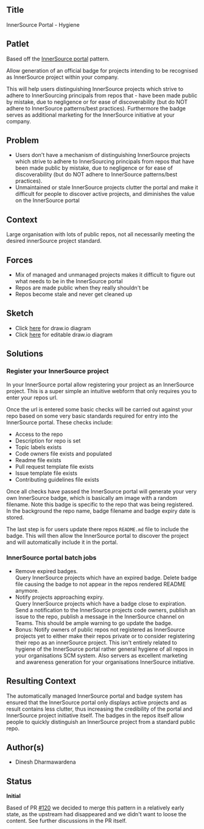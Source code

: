 ## Title

InnerSource Portal - Hygiene

## Patlet

Based off the [InnerSource portal](../2-structured/innersource-portal.md) pattern.

Allow generation of an official badge for projects intending to be recognised as InnerSource project within your company.

This will help users distinguishing InnerSource projects which strive to adhere to InnerSourcing principals from repos that - have been made public by mistake, due to negligence or for ease of discoverability (but do NOT adhere to InnerSource patterns/best practices). Furthermore the badge serves as additional marketing for the InnerSource initiative at your company.

## Problem

- Users don't have a mechanism of distinguishing InnerSource projects which strive to adhere to InnerSourcing principals from repos that have been made public by mistake, due to negligence or for ease of discoverability (but do NOT adhere to InnerSource patterns/best practices).
- Unmaintained or stale InnerSource projects clutter the portal and make it difficult for people to discover active projects, and diminishes the value on the InnerSource portal

## Context

Large organisation with lots of public repos, not all necessarily meeting the desired innerSource project standard.

## Forces

- Mix of managed and unmanaged projects makes it difficult to figure out what needs to be in the InnerSource portal
- Repos are made public when they really shouldn't be
- Repos become stale and never get cleaned up

## Sketch


- Click [here](https://www.draw.io/?lightbox=1&highlight=0000ff&edit=_blank&layers=1&nav=1&title=Untitled%20Diagram.drawio#R7V1Zl5s4Fv41fiwfdsxjLanunpN0MqnMdOcpB4NsqwOIZqmlf%2F1oQRgt2Dg2xjUp55yUEULgu%2Bne716JmX2bPv9ShPnmA4pBMrOM%2BHlm380sy%2FR8G%2F8hLS%2BsxTIck7WsCxg3vbYND%2FAf0DQaTWsNY1AKHSuEkgrmYmOEsgxEldAWFgV6ErutUCLeNQ%2FXQGl4iMJEbf0DxtWGtS5cY9v%2BK4DrDb%2BzaTRn0pB3bhrKTRijp06T%2FW5m3xYIVexb%2BnwLEkI9Thd23X3P2fbBCpBVQy64WWYf%2FduH%2BvG%2F%2Fv3HX%2B9v%2Fp18ubsyLZ%2BN8xgmdfOTZ5aX4BFvVggPjJ%2B7emmI4f1dI37iqqSsusYdTC9%2F3p7E39bk701YRRt89l9oWfIR8cOxQVmXhi7t%2BFaB6iwG5HlNfPppAyvwkIcROfuE5Qu3bao0aU7HYblp%2B5Jh78MUJkTOfgXJI6hgFDYnGqny8WFZFeg7uEUJKugt7cU1%2BYfPPIKCXJJcJ3Cd4XMVyttHJOfAcy%2FdzZabWA8ASkFVvOAu%2FAKHyzLXAbNRiqetQFlcbDYdYfIWDXPCRojX7eBbPuMvDasPYLunMP03rD7FA6oLTG3L%2BISKKkwU%2FnSoz8n1PlyC5BMqYQURIdsSVRVKcYewoWOEyQQwsW8S0vMmjL6vKZs7PFjRTy8PGM%2B49lk6LhrGwrg3CLthkuhGbpXP6EqOwc7k5Oelz2tiwuYQlf4cYnNSzp9gRi86hRTIQuDoZMBVZcDklubkMmArMvAZ5ISRiD53FqZAEQCRFaaokAfReA6%2FgOfqtyyvKx1DHfpp9FdgNPng9mWN5SwjY5ATgp4vdsiBzqZwSU3AqjoRs11LYLZpOHNX4bdpaXTedEdit6Ow%2B6FeprDaY4QH8VdH1Q5DTI1mevSjsxOqLNyRf6ostEw9BccCiWO2qfCLey4Cu8ay0KapUc81LAmNsHKCJ%2Fx%2F0dFXiYkVVYwu9wqAZ%2BxwSTsQfuQIZhV9avdm5hLyhnWFyoZjOsb0WGfMdpitv5ADImWnYYdjcYVpGOKr%2FDAdjf5YY5lLU2cvW4YQVuzQJEJwPKVu0BpleM5ElFiEyH%2BBqnpp1ITQX%2BQZGxHEiosq0RHflc3cO2b8Rr6rsFiDap9roDKmAElYwUfxQXREbi79RMSr4wRZztxzfMNdLCzbtQJrIbpEwWLOTjim6XuO54g3YD%2BvGVNiZPuQR%2FBW9YduNyD6XpKIIYQJ5qHMW8KUh%2BZwy9l329abo7kPnmH1J7kcqwI7%2BtoMRr7fPXcPXvhBhinBLnIWC97wtXt2eyE9Eq78BAqIiUnUnTaeUABN55wCeF0U4UunQ2PteuVzYZiCQF6ZUjAl9betnf3xF%2FYEJxVTbtt0YpqHZTmJkG4Fzj1E3KaQLOZzn9y2eZbo2puBPch6KQP5thQoWtJA7BeOZwZVHxEbhBUq0hn5iSyGXxY8fO%2B6H%2FK5qJFLeUbcoHRZl%2FuD%2BxP4EL4teRBaH9zW%2BBCL0XwIVyGwqrNZfE1wK%2BJ5JVipYdSncIK6bbVvfIXzBuobkyeVQR36uxry87ZjXQ5RmexA4upQrfSkcRxpnJGVkotIR2b%2BKLDuqDp31fqhRl0k%2BvPLkAgA9mqwU8Mi%2FF29wHMONcHFGX0f%2Fr0j4wN8n8k0w3EHqkaf7TpS5hcy1OgMm4pOJaz2QmPgDkSTLRFNxg54JF6whXcV0PkOlnlCHb8IxUSCywzmOSA3rpB2EoNZlNS0K8y2%2BvP53fXdh3fzNB6KXJ9BJQSI%2BxbzEdLI83fwJKItXkd9roy5YbiiDrnWbi3CByOGAfbgONTaObuTH8YxmiOVxl%2BISuMa5iClOTTItd3FPOh8FoPmkUMjGceQ7tpQSRuZbK%2Fmw6PVqgSj2AZPtQ3%2FrgHlKZ1nSJDNZ57XMeEMSTqZ1mn1p02C7tWfY4OdozxdX%2FVaOLMpi0nImoGwgNn6Av0MfxQ%2F46LFxTemFJdARTamlAYRcTOPNgL%2BVEwdB8z1HRH8cv1hIdGhU5lpBOLM7FnnQNnUzIuQHJc9SJ4rl9vvwipchqUmidpkQ6OXBGJ5LfajIUsm2O%2BXbUObRv9YV3gUMDsZbGIaTk%2Fg3IVNdOUKwVjWQVOjEqxWthfE3nJpWfOcTCI9RI5RVKf0px9M5JMQUw7IXC0KpctkeWOlFq3g9ZJTglotXy2jOC8xbXXmejXElOHmxWJqYqpe41td0sh1SUYgZdptHv5OWJqk5tq%2FYhHALaI46KPF1177YPsiPzSlKKYONx%2Bt9MHW1oiGKSEBdXpgum4bsmVJSVNEsy5ox%2F0jTLJspoMBCdeuGroTHLAlPfnlxDpelcw8kpMZKlJsBxg%2BKOKHpBiV3k6CBjdVRUqGrwkprHtI5Ig52vPnl3%2FmEbYN5ESL9rHn5GjfxM%2FenVEu9Rm7DvB%2BlHffKNKvY9Nop7Mga2FSCfeCOiPRd3FHg3gXx%2BrvvlXCnb31KLFqmXaCunvK6rwT2Rsea7cwpcbeLM6ZJnV8hXKvOPg%2FNaTDUzr7yx160q%2FngXQcdQ7%2FBWC9DKv%2BmVvk4R6f%2BEDaH1dLIMXEbYnHvnJebzQd8d50ZJ%2FoD9ER90gd6cnD2phCvJjRN9xAtLByKcLIJQTOYkpZufSMymBZsSeFyB21OOuhQsX%2FgTG1AnPo6ojxzGkwqTk9QEU6BZdBEMzEDBRdMnNwle8kWje0UoZhQpNpnVqxx7UO3yCMwyp8vYpnT%2B7F8FUJHfL%2Bp2wWVLC1FSxBTGNaEfvJC%2FQXWfArUx%2BxhMhtux6YS3gHfsP%2F7slT3qyLMIZgey5DJJWi4njtBX04ngDd7cUg9WiSAjpJYtKVBnrc%2FGhyy7DM2a9dwWfyHAp8GD6VzrwATC9%2Fi8jzEFiMfRN71WWDCxwPMUtwfaBGlt5ZxU1d53EHElDxisjLmQOsgZNAWxF8uSUI3tB4dVr%2FylOzYq1skHLsixGNH5MM%2BzVLxtHVssdJhopktJIhVa6pKx467NR5AqKMnNMZMB1X8gYMTZ5f5w2Mhvt5aoij0FOe15Z5ms0r7M4W30osRwRezTvuLb4rzEvQ8Xi7CpZIE3TBfuSQlKC0aFzrdQzi0kHFe%2BIwHUbplrHwtiOxjHbVSruYXRxhvIpR01T5f6Egl65q%2BoSVYTvt0n47OxThMI1jg60fqvPyTREfc85Q5WXyjPblg2Jj1pueuDKRFwIOkLRpy5PVqp0HkJFpPEMVXGEykRmBFCmrdX0rVMwOqWJ%2BPR6A6wRDgbjRfAC%2Bz8ObD9BXkf1z%2BQC%2B6nz3aCpd4JUhghSJBQB5vUxgNGsXd6EnUvvxivXU96b21P03T12Qz59dS9t68NfpqV%2BAh7XT%2BO33u4Z6%2BMGkNSH%2B276D09f3uo7q4525vtfvXya%2BMQXW95QP%2BrodR%2F9kH9Vj31sbSUd%2Fan56p%2F5RucV7VACyGQqeqWryN6Ysx0NCuoY2JdYVk4TsRlvi2QVUtGg5jGEOSxg1YUICm14lBQ5j4pMAWJcpIocVSHM6JswiGMO4pha%2BJv9hSWapR7qgnd6bJiLDdRaS2yTw7zqc7ykQxc2Exj3r2NUKRVHmmwRZV9x5zozVQuMGdyZXRlt9iVCEZXuVUAXZwDgG2Q85Wv6JVIU7MXy1mTlwpc5ohdeLvfaSJUFVZ%2Fa118Ar%2B%2F%2B5%2FsDNe8ZjRv9OyW9G681oXYrR0szuWqMlBwen05O3yf1NTy5fT7ypJ%2FdgANK5bzO4oQQ8NBYfELAOTgkM3S2O7YejMvA8u8VJpXGBKY0wdA8gaceChSeNc%2FDWCKeHajjnLj7xNUECKxgMpPh6aT3TfilD8FcZrIjpZwhYsZ0aulv9ixvDh8sSJXUFrovooRM0tEfWee276Uka7PsqSG7xIi%2FBgHhjMUmtHf6KanL38JFM7WRaF3ITc9W7Ibsx3mJ%2FA8a0KjYNvzM%2Fg7okeQEf2XIq4lPot4PsVtHCZqOvg%2BppBdCqectOJ4zsTkaiWPku%2BdfnZMjw1zrKrXlel5tv3bzOtxIUj5Bo7E1OUwY7kwF92GCKvQ9qxaRUgBzQtv0aB%2Bc97UZdnr7XUPxQuucgZLYRZ0OTmeXbJQipBOsk06EYfLcbpI%2BfSQjUKPuTLn%2BnyOlb3fcF1X0Hwf6M5VkrvwM1KG0WGizJO8KYfdQaRBVbe5O0C5I0ee%2FOQGcozypqTRGdIGtfihpPwzGdzNMUVhUtQLhnC6LJiIQib5J2yZJmmbZYpei51vSiNukq8AuP5Zoaw7PUvR7Jxv7Uwm5Ys7Nttq1DTUkMgPkdxlFYEu%2FuEZKgI0IJRRupi02ONyE2MD07xmuqrWZNsVXVWrWoY9UMsukhacROIjF4H%2B%2Feffzj93efH2Z8kVUfhKuAmnvxywFJrYEu%2F4AqAUlSeyW619iI0dOshRb3xgaNnvfaJmNOAmDBOp1ma2x8ZykPZ3m84QxVRZZa%2FHfsdvJMtD6HsKR7vpdlLe39fjH7veut7IQLA6czz5335U5innVi%2BJOjbdJbUVxPt4eDrfOGRsPbTENFRbX7BRqshL%2BBE2hWEVuCmVrLrwHkOmAcJhZ4Yt2bofZia%2FJodBoFWVnTXB%2FF5%2FAkUcGsBm1Jc5jn%2BLG4kao2QB1eXzX3htydB7nrXcvyk0F3pub9YT%2B9nZS33OBLGqezkpqXkA22khtq4ZYAMH8pRY%2FU0w%2F1K6X6LeGbsZrMWPW9lO2nM1a6MiXZWDXSA9OQOLw3mjp0Efbai5YNCDPpza45BqYFxJrnuRP3tI3izKAV5Cv6WoFmT1u2RdE9rSzHf2t4BcoSZEQb7wkT7795Lm40rQXdZHXCEh3TkHckMLXrEX1VGsd7DbfmbRCnCUF%2FYXVelDvY8YwwV0JKDWZ2VWuas1dxMoeTv1%2Fz4qLVE%2BxVcoGhKkdqfviVl%2BMuoFfSbbtfXux6ix3dR1pvr3l58WkU6eH2Az73%2BQDwpn3%2FAlY%2BspsbM%2B57Nmqb0CzKPuTA97H8wOpPfFggQt0t64nb9AHFgPT4Hw%3D%3D) for draw.io diagram
- Click [here](https://www.draw.io/?title=Untitled%20Diagram.drawio#R7V1Zl5s4Fv41fiwfdsxjLanunpN0MqnMdOcpB4NsqwOIZqmlf%2F1oQRgt2Dg2xjUp55yUEULgu%2Bne716JmX2bPv9ShPnmA4pBMrOM%2BHlm380sy%2FR8G%2F8hLS%2BsxTIck7WsCxg3vbYND%2FAf0DQaTWsNY1AKHSuEkgrmYmOEsgxEldAWFgV6ErutUCLeNQ%2FXQGl4iMJEbf0DxtWGtS5cY9v%2BK4DrDb%2BzaTRn0pB3bhrKTRijp06T%2FW5m3xYIVexb%2BnwLEkI9Thd23X3P2fbBCpBVQy64WWYf%2FduH%2BvG%2F%2Fv3HX%2B9v%2Fp18ubsyLZ%2BN8xgmdfOTZ5aX4BFvVggPjJ%2B7emmI4f1dI37iqqSsusYdTC9%2F3p7E39bk701YRRt89l9oWfIR8cOxQVmXhi7t%2BFaB6iwG5HlNfPppAyvwkIcROfuE5Qu3bao0aU7HYblp%2B5Jh78MUJkTOfgXJI6hgFDYnGqny8WFZFeg7uEUJKugt7cU1%2BYfPPIKCXJJcJ3Cd4XMVyttHJOfAcy%2FdzZabWA8ASkFVvOAu%2FAKHyzLXAbNRiqetQFlcbDYdYfIWDXPCRojX7eBbPuMvDasPYLunMP03rD7FA6oLTG3L%2BISKKkwU%2FnSoz8n1PlyC5BMqYQURIdsSVRVKcYewoWOEyQQwsW8S0vMmjL6vKZs7PFjRTy8PGM%2B49lk6LhrGwrg3CLthkuhGbpXP6EqOwc7k5Oelz2tiwuYQlf4cYnNSzp9gRi86hRTIQuDoZMBVZcDklubkMmArMvAZ5ISRiD53FqZAEQCRFaaokAfReA6%2FgOfqtyyvKx1DHfpp9FdgNPng9mWN5SwjY5ATgp4vdsiBzqZwSU3AqjoRs11LYLZpOHNX4bdpaXTedEdit6Ow%2B6FeprDaY4QH8VdH1Q5DTI1mevSjsxOqLNyRf6ostEw9BccCiWO2qfCLey4Cu8ay0KapUc81LAmNsHKCJ%2Fx%2F0dFXiYkVVYwu9wqAZ%2BxwSTsQfuQIZhV9avdm5hLyhnWFyoZjOsb0WGfMdpitv5ADImWnYYdjcYVpGOKr%2FDAdjf5YY5lLU2cvW4YQVuzQJEJwPKVu0BpleM5ElFiEyH%2BBqnpp1ITQX%2BQZGxHEiosq0RHflc3cO2b8Rr6rsFiDap9roDKmAElYwUfxQXREbi79RMSr4wRZztxzfMNdLCzbtQJrIbpEwWLOTjim6XuO54g3YD%2BvGVNiZPuQR%2FBW9YduNyD6XpKIIYQJ5qHMW8KUh%2BZwy9l329abo7kPnmH1J7kcqwI7%2BtoMRr7fPXcPXvhBhinBLnIWC97wtXt2eyE9Eq78BAqIiUnUnTaeUABN55wCeF0U4UunQ2PteuVzYZiCQF6ZUjAl9betnf3xF%2FYEJxVTbtt0YpqHZTmJkG4Fzj1E3KaQLOZzn9y2eZbo2puBPch6KQP5thQoWtJA7BeOZwZVHxEbhBUq0hn5iSyGXxY8fO%2B6H%2FK5qJFLeUbcoHRZl%2FuD%2BxP4EL4teRBaH9zW%2BBCL0XwIVyGwqrNZfE1wK%2BJ5JVipYdSncIK6bbVvfIXzBuobkyeVQR36uxry87ZjXQ5RmexA4upQrfSkcRxpnJGVkotIR2b%2BKLDuqDp31fqhRl0k%2BvPLkAgA9mqwU8Mi%2FF29wHMONcHFGX0f%2Fr0j4wN8n8k0w3EHqkaf7TpS5hcy1OgMm4pOJaz2QmPgDkSTLRFNxg54JF6whXcV0PkOlnlCHb8IxUSCywzmOSA3rpB2EoNZlNS0K8y2%2BvP53fXdh3fzNB6KXJ9BJQSI%2BxbzEdLI83fwJKItXkd9roy5YbiiDrnWbi3CByOGAfbgONTaObuTH8YxmiOVxl%2BISuMa5iClOTTItd3FPOh8FoPmkUMjGceQ7tpQSRuZbK%2Fmw6PVqgSj2AZPtQ3%2FrgHlKZ1nSJDNZ57XMeEMSTqZ1mn1p02C7tWfY4OdozxdX%2FVaOLMpi0nImoGwgNn6Av0MfxQ%2F46LFxTemFJdARTamlAYRcTOPNgL%2BVEwdB8z1HRH8cv1hIdGhU5lpBOLM7FnnQNnUzIuQHJc9SJ4rl9vvwipchqUmidpkQ6OXBGJ5LfajIUsm2O%2BXbUObRv9YV3gUMDsZbGIaTk%2Fg3IVNdOUKwVjWQVOjEqxWthfE3nJpWfOcTCI9RI5RVKf0px9M5JMQUw7IXC0KpctkeWOlFq3g9ZJTglotXy2jOC8xbXXmejXElOHmxWJqYqpe41td0sh1SUYgZdptHv5OWJqk5tq%2FYhHALaI46KPF1177YPsiPzSlKKYONx%2Bt9MHW1oiGKSEBdXpgum4bsmVJSVNEsy5ox%2F0jTLJspoMBCdeuGroTHLAlPfnlxDpelcw8kpMZKlJsBxg%2BKOKHpBiV3k6CBjdVRUqGrwkprHtI5Ig52vPnl3%2FmEbYN5ESL9rHn5GjfxM%2FenVEu9Rm7DvB%2BlHffKNKvY9Nop7Mga2FSCfeCOiPRd3FHg3gXx%2BrvvlXCnb31KLFqmXaCunvK6rwT2Rsea7cwpcbeLM6ZJnV8hXKvOPg%2FNaTDUzr7yx160q%2FngXQcdQ7%2FBWC9DKv%2BmVvk4R6f%2BEDaH1dLIMXEbYnHvnJebzQd8d50ZJ%2FoD9ER90gd6cnD2phCvJjRN9xAtLByKcLIJQTOYkpZufSMymBZsSeFyB21OOuhQsX%2FgTG1AnPo6ojxzGkwqTk9QEU6BZdBEMzEDBRdMnNwle8kWje0UoZhQpNpnVqxx7UO3yCMwyp8vYpnT%2B7F8FUJHfL%2Bp2wWVLC1FSxBTGNaEfvJC%2FQXWfArUx%2BxhMhtux6YS3gHfsP%2F7slT3qyLMIZgey5DJJWi4njtBX04ngDd7cUg9WiSAjpJYtKVBnrc%2FGhyy7DM2a9dwWfyHAp8GD6VzrwATC9%2Fi8jzEFiMfRN71WWDCxwPMUtwfaBGlt5ZxU1d53EHElDxisjLmQOsgZNAWxF8uSUI3tB4dVr%2FylOzYq1skHLsixGNH5MM%2BzVLxtHVssdJhopktJIhVa6pKx467NR5AqKMnNMZMB1X8gYMTZ5f5w2Mhvt5aoij0FOe15Z5ms0r7M4W30osRwRezTvuLb4rzEvQ8Xi7CpZIE3TBfuSQlKC0aFzrdQzi0kHFe%2BIwHUbplrHwtiOxjHbVSruYXRxhvIpR01T5f6Egl65q%2BoSVYTvt0n47OxThMI1jg60fqvPyTREfc85Q5WXyjPblg2Jj1pueuDKRFwIOkLRpy5PVqp0HkJFpPEMVXGEykRmBFCmrdX0rVMwOqWJ%2BPR6A6wRDgbjRfAC%2Bz8ObD9BXkf1z%2BQC%2B6nz3aCpd4JUhghSJBQB5vUxgNGsXd6EnUvvxivXU96b21P03T12Qz59dS9t68NfpqV%2BAh7XT%2BO33u4Z6%2BMGkNSH%2B276D09f3uo7q4525vtfvXya%2BMQXW95QP%2BrodR%2F9kH9Vj31sbSUd%2Fan56p%2F5RucV7VACyGQqeqWryN6Ysx0NCuoY2JdYVk4TsRlvi2QVUtGg5jGEOSxg1YUICm14lBQ5j4pMAWJcpIocVSHM6JswiGMO4pha%2BJv9hSWapR7qgnd6bJiLDdRaS2yTw7zqc7ykQxc2Exj3r2NUKRVHmmwRZV9x5zozVQuMGdyZXRlt9iVCEZXuVUAXZwDgG2Q85Wv6JVIU7MXy1mTlwpc5ohdeLvfaSJUFVZ%2Fa118Ar%2B%2F%2B5%2FsDNe8ZjRv9OyW9G681oXYrR0szuWqMlBwen05O3yf1NTy5fT7ypJ%2FdgANK5bzO4oQQ8NBYfELAOTgkM3S2O7YejMvA8u8VJpXGBKY0wdA8gaceChSeNc%2FDWCKeHajjnLj7xNUECKxgMpPh6aT3TfilD8FcZrIjpZwhYsZ0aulv9ixvDh8sSJXUFrovooRM0tEfWee276Uka7PsqSG7xIi%2FBgHhjMUmtHf6KanL38JFM7WRaF3ITc9W7Ibsx3mJ%2FA8a0KjYNvzM%2Fg7okeQEf2XIq4lPot4PsVtHCZqOvg%2BppBdCqectOJ4zsTkaiWPku%2BdfnZMjw1zrKrXlel5tv3bzOtxIUj5Bo7E1OUwY7kwF92GCKvQ9qxaRUgBzQtv0aB%2Bc97UZdnr7XUPxQuucgZLYRZ0OTmeXbJQipBOsk06EYfLcbpI%2BfSQjUKPuTLn%2BnyOlb3fcF1X0Hwf6M5VkrvwM1KG0WGizJO8KYfdQaRBVbe5O0C5I0ee%2FOQGcozypqTRGdIGtfihpPwzGdzNMUVhUtQLhnC6LJiIQib5J2yZJmmbZYpei51vSiNukq8AuP5Zoaw7PUvR7Jxv7Uwm5Ys7Nttq1DTUkMgPkdxlFYEu%2FuEZKgI0IJRRupi02ONyE2MD07xmuqrWZNsVXVWrWoY9UMsukhacROIjF4H%2B%2Feffzj93efH2Z8kVUfhKuAmnvxywFJrYEu%2F4AqAUlSeyW619iI0dOshRb3xgaNnvfaJmNOAmDBOp1ma2x8ZykPZ3m84QxVRZZa%2FHfsdvJMtD6HsKR7vpdlLe39fjH7veut7IQLA6czz5335U5innVi%2BJOjbdJbUVxPt4eDrfOGRsPbTENFRbX7BRqshL%2BBE2hWEVuCmVrLrwHkOmAcJhZ4Yt2bofZia%2FJodBoFWVnTXB%2FF5%2FAkUcGsBm1Jc5jn%2BLG4kao2QB1eXzX3htydB7nrXcvyk0F3pub9YT%2B9nZS33OBLGqezkpqXkA22khtq4ZYAMH8pRY%2FU0w%2F1K6X6LeGbsZrMWPW9lO2nM1a6MiXZWDXSA9OQOLw3mjp0Efbai5YNCDPpza45BqYFxJrnuRP3tI3izKAV5Cv6WoFmT1u2RdE9rSzHf2t4BcoSZEQb7wkT7795Lm40rQXdZHXCEh3TkHckMLXrEX1VGsd7DbfmbRCnCUF%2FYXVelDvY8YwwV0JKDWZ2VWuas1dxMoeTv1%2Fz4qLVE%2BxVcoGhKkdqfviVl%2BMuoFfSbbtfXux6ix3dR1pvr3l58WkU6eH2Az73%2BQDwpn3%2FAlY%2BspsbM%2B57Nmqb0CzKPuTA97H8wOpPfFggQt0t64nb9AHFgPT4Hw%3D%3D) for editable draw.io diagram


## Solutions

### Register your InnerSource project

In your InnerSource portal allow registering your project as an InnerSource project. This is a super simple an intuitive webform that only requires you to enter your repos url.

Once the url is entered some basic checks will be carried out against your repo based on some very basic standards required for entry into the InnerSource portal. These checks include:

- Access to the repo
- Description for repo is set
- Topic labels exists
- Code owners file exists and populated
- Readme file exists
- Pull request template file exists
- Issue template file exists
- Contributing guidelines file exists

Once all checks have passed the InnerSource portal will generate your very own InnerSource badge, which is basically am image with a random filename. Note this badge is specific to the repo that was being registered. In the background the repo name, badge filename and badge expiry date is stored.

The last step is for users update there repos `README.md` file to include the badge. This will then allow the InnerSource portal to discover the project and will automatically include it in the portal.

### InnerSource portal batch jobs

- Remove expired badges.  
Query InnerSource projects which have an expired badge. Delete badge file causing the badge to not appear in the repos rendered README anymore.
- Notify projects approaching expiry.  
Query InnerSource projects which have a badge close to expiration. Send a notification to the InnerSource projects code owners, publish an issue to the repo, publish a message in the InnerSource channel on Teams. This should be ample warning to go update the badge.
- Bonus: Notify owners of public repos not registered as InnerSource projects yet to either make their repos private or to consider registering their repo as an innerSource project. This isn't entirely related to hygiene of the InnerSource portal rather general hygiene of all repos in your organisations SCM system. Also servers as excellent marketing and awareness generation for your organisations InnerSource initiative.

## Resulting Context

The automatically managed InnerSource portal and badge system has ensured that the InnerSource portal only displays active projects and as result contains less clutter, thus increasing the credibility of the portal and InnerSource project initiative itself. The badges in the repos itself allow people to quickly distinguish an InnerSource project from a standard public repo.

## Author(s)

- Dinesh Dharmawardena

## Status

**Initial**

Based of PR [#120](https://github.com/InnerSourceCommons/InnerSourcePatterns/pull/120) we decided to merge this pattern in a relatively early state, as the upstream had disappeared and we didn't want to loose the content. See further discussions in the PR itself.

